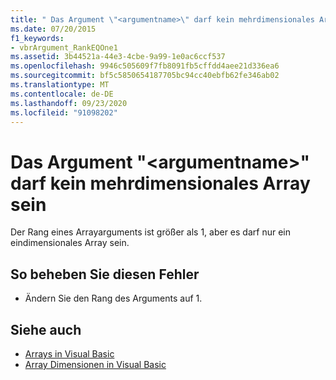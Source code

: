 ```yaml
---
title: " Das Argument \"<argumentname>\" darf kein mehrdimensionales Array sein"
ms.date: 07/20/2015
f1_keywords:
- vbrArgument_RankEQOne1
ms.assetid: 3b44521a-44e3-4cbe-9a99-1e0ac6ccf537
ms.openlocfilehash: 9946c505609f7fb8091fb5cffdd4aee21d336ea6
ms.sourcegitcommit: bf5c5850654187705bc94cc40ebfb62fe346ab02
ms.translationtype: MT
ms.contentlocale: de-DE
ms.lasthandoff: 09/23/2020
ms.locfileid: "91098202"
---
```

# <a name="argument-argumentname-cannot-be-a-multidimensional-array"></a> Das Argument "\<argumentname>" darf kein mehrdimensionales Array sein

Der Rang eines Arrayarguments ist größer als 1, aber es darf nur ein eindimensionales Array sein.  
  
## <a name="to-correct-this-error"></a>So beheben Sie diesen Fehler  
  
- Ändern Sie den Rang des Arguments auf 1.  
  
## <a name="see-also"></a>Siehe auch

- [Arrays in Visual Basic](../programming-guide/language-features/arrays/index.md)
- [Array Dimensionen in Visual Basic](../programming-guide/language-features/arrays/array-dimensions.md)
